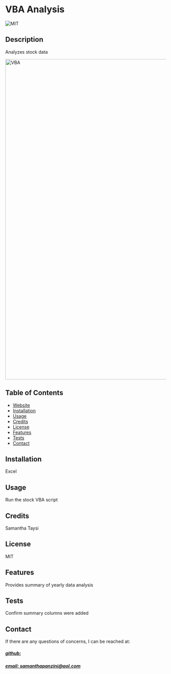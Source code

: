 # VBA Analysis
![MIT](https://img.shields.io/badge/License-MIT-blue)



## Description
Analyzes stock data

<img width="1004" alt="VBA" src="https://github.com/SamanthaTaysi/VBA-challenge/assets/153467835/86d77697-c769-4817-83a6-4b48c46a4d8e">


## Table of Contents
- [Website](#website)
- [Installation](#installation)
- [Usage](#usage)
- [Credits](#credits)
- [License](#license)
- [Features](#features)
- [Tests](#tests)
- [Contact](#contact)

## Installation
Excel

## Usage
Run the stock VBA script

## Credits
Samantha Taysi

## License
MIT

## Features
Provides summary of yearly data analysis

## Tests
Confirm summary columns were added

## Contact
If there are any questions of concerns, I can be reached at:
##### [github: ](https://github.com/)
##### [email: samanthapanzini@aol.com](mailto:samanthapanzini@aol.com)
